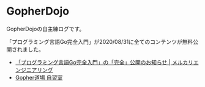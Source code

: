 # GopherDojo
GopherDojoの自主練ログです。

「プログラミング言語Go完全入門」が2020/08/31に全てのコンテンツが無料公開されました。  
- [「プログラミング言語Go完全入門」の「完全」公開のお知らせ | メルカリエンジニアリング](https://engineering.mercari.com/blog/entry/goforbeginners/)
- [Gopher道場 自習室](https://gopherdojo.org/studyroom/)

